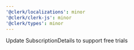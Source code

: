 ```yaml
---
'@clerk/localizations': minor
'@clerk/clerk-js': minor
'@clerk/types': minor
---
```


Update SubscriptionDetails to support free trials
